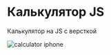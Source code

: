 # Калькулятор JS

Калькулятор на JS с версткой

![calculator iphone](https://github.com/oshkov/iphone-calculator-js/assets/87696868/b010c90a-3e3d-4bfe-9f83-e32a6a009ed6)
